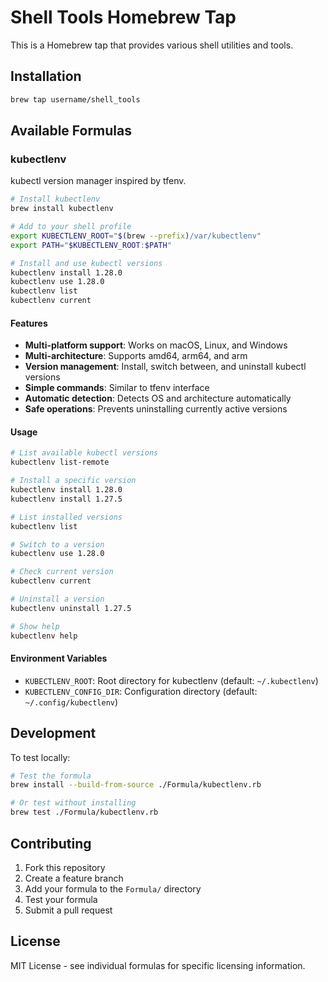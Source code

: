 # Shell Tools Homebrew Tap

This is a Homebrew tap that provides various shell utilities and tools.

## Installation

```bash
brew tap username/shell_tools
```

## Available Formulas

### kubectlenv

kubectl version manager inspired by tfenv.

```bash
# Install kubectlenv
brew install kubectlenv

# Add to your shell profile
export KUBECTLENV_ROOT="$(brew --prefix)/var/kubectlenv"
export PATH="$KUBECTLENV_ROOT:$PATH"

# Install and use kubectl versions
kubectlenv install 1.28.0
kubectlenv use 1.28.0
kubectlenv list
kubectlenv current
```

#### Features

- **Multi-platform support**: Works on macOS, Linux, and Windows
- **Multi-architecture**: Supports amd64, arm64, and arm
- **Version management**: Install, switch between, and uninstall kubectl versions
- **Simple commands**: Similar to tfenv interface
- **Automatic detection**: Detects OS and architecture automatically
- **Safe operations**: Prevents uninstalling currently active versions

#### Usage

```bash
# List available kubectl versions
kubectlenv list-remote

# Install a specific version
kubectlenv install 1.28.0
kubectlenv install 1.27.5

# List installed versions
kubectlenv list

# Switch to a version
kubectlenv use 1.28.0

# Check current version
kubectlenv current

# Uninstall a version
kubectlenv uninstall 1.27.5

# Show help
kubectlenv help
```

#### Environment Variables

- `KUBECTLENV_ROOT`: Root directory for kubectlenv (default: `~/.kubectlenv`)
- `KUBECTLENV_CONFIG_DIR`: Configuration directory (default: `~/.config/kubectlenv`)

## Development

To test locally:

```bash
# Test the formula
brew install --build-from-source ./Formula/kubectlenv.rb

# Or test without installing
brew test ./Formula/kubectlenv.rb
```

## Contributing

1. Fork this repository
2. Create a feature branch
3. Add your formula to the `Formula/` directory
4. Test your formula
5. Submit a pull request

## License

MIT License - see individual formulas for specific licensing information.
